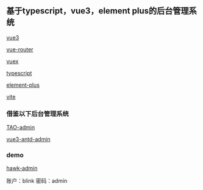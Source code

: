 ## 基于typescript，vue3，element plus的后台管理系统

[vue3](https://v3.cn.vuejs.org/guide/introduction.html)
 
[vue-router](https://next.router.vuejs.org/)
 
[vuex](https://next.vuex.vuejs.org/)
 
[typescript](https://www.tslang.cn/docs/handbook/basic-types.html)
 
[element-plus](https://element-plus.gitee.io/#/zh-CN/component/installation)
 
[vite](https://cn.vitejs.dev/guide/)

### 借鉴以下后台管理系统

[TAO-admin](http://www.lingchen.kim/tao_admin)

[vue3-antd-admin](http://buqiyuan.gitee.io/vue3-antd-admin)

### demo

[hawk-admin](http://120.24.43.205/hawk-admin)

账户：blink 
密码：admin